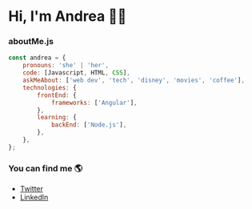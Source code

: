 <h1>Hi, I'm Andrea 👋🏻</h1>

<h3></h3>

### aboutMe.js
```javascript
const andrea = {
    pronouns: 'she' | 'her',
    code: [Javascript, HTML, CSS],
    askMeAbout: ['web dev', 'tech', 'disney', 'movies', 'coffee'],
    technologies: {
        frontEnd: {
            frameworks: ['Angular'],
        },
        learning: {
            backEnd: ['Node.js'],
        },
    },
};
```
### You can find me 🌎
- [Twitter](https://twitter.com/AndreaLamon/)
- [LinkedIn](https://www.linkedin.com/in/andrealamon/)
